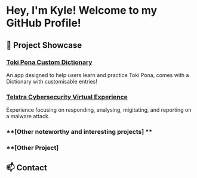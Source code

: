 # Hey, I'm Kyle! Welcome to my GitHub Profile!

## 🔭 Project Showcase

### **[Toki Pona Custom Dictionary](https://github.com/kyle-t01/toki-pona-learn)**
An app designed to help users learn and practice Toki Pona, comes with a Dictionary with customisable entries!

### **[Telstra Cybersecurity Virtual Experience](https://github.com/kyle-t01/telstra_cybersecurity_virtual_experience)**
Experience focusing on responding, analysing, migitating, and reporting on a malware attack.

### **[Other noteworthy and interesting projects] **




### **[Other Project]


## 📫 Contact

